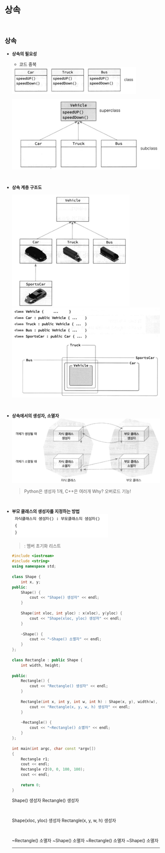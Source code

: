 # 상속

  <br>

## 상속

-   **상속의 필요성**

    -   코드 중복

    <img src="09.상속.assets/image-20200909170949810.png" alt="image-20200909170949810" style="zoom:67%;" />

    ![image-20200909170959149](09.상속.assets/image-20200909170959149.png)

  <br>

-   **상속 계층 구조도**

    <img src="09.상속.assets/image-20200909171020850.png" alt="image-20200909171020850" style="zoom:67%;" />
    <img src="09.상속.assets/image-20200909171032716.png" alt="image-20200909171032716" style="zoom:67%;" />

  <br>

-   **상속에서의 생성자, 소멸자**
    <img src="09.상속.assets/image-20200909171101261.png" alt="image-20200909171101261" style="zoom:67%;" />

    >   Python은 생성자 1개, C++은 여러개 Why? 오버로드 기능!

  <br>

-   **부모 클래스의 생성자를 지정하는 방법**
    <img src="09.상속.assets/image-20200909173906297.png" alt="image-20200909173906297" style="zoom:67%;" />

    >   : 멤버 초기화 리스트

    ```c++
    #include <iostream>
    #include <string>
    using namespace std;
    
    class Shape {
        int x, y;
    public:
        Shape() {
            cout << "Shape() 생성자" << endl;
        }
    
        Shape(int xloc, int yloc) : x(xloc), y(yloc) {
            cout << "Shape(xloc, yloc) 생성자" << endl;
        }
    
        ~Shape() {
            cout << "~Shape() 소멸자" << endl;
        }
    };
    
    class Rectangle : public Shape {
        int width, height;
    
    public:
        Rectangle() {
            cout << "Rectangle() 생성자" << endl;
        }
    
        Rectangle(int x, int y, int w, int h) : Shape(x, y), width(w), height(h) {
            cout << "Rectangle(x, y, w, h) 생성자" << endl;
        }
    
        ~Rectangle() {
            cout << "~Rectangle() 소멸자" << endl;
        }
    };
    
    int main(int argc, char const *argv[])
    {
        Rectangle r1;
        cout << endl;
        Rectangle r2(0, 0, 100, 100);
        cout << endl;
        
        return 0;
    }
    ```

    Shape() 생성자
    Rectangle() 생성자

      <br>

    Shape(xloc, yloc) 생성자
    Rectangle(x, y, w, h) 생성자

      <br>

    ~Rectangle() 소멸자
    ~Shape() 소멸자
    ~Rectangle() 소멸자
    ~Shape() 소멸자

    ---

    
